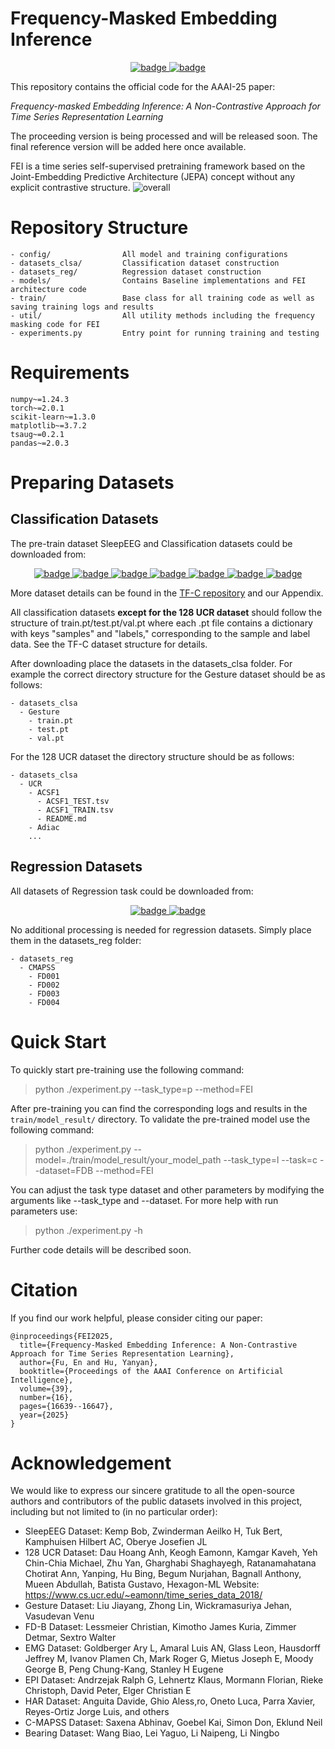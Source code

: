 # Frequency-Masked Embedding Inference

<p align="center">
<a href="https://github.com/USTBInnovationPark/Frequency-masked-Embedding-Inference/blob/main/Appendix.pdf">
    <img src="https://img.shields.io/badge/PDF-Appendix-blue?link=https://github.com/USTBInnovationPark/Frequency-masked-Embedding-Inference/blob/main/Appendix.pdf" alt="badge">
</a>
<a href="https://ojs.aaai.org/index.php/AAAI/article/view/33828">
    <img src="https://img.shields.io/badge/PDF-Original_Paper-red" alt="badge">
</a>
</p>

This repository contains the official code for the AAAI-25 paper:

*Frequency-masked Embedding Inference: A Non-Contrastive Approach for Time Series Representation Learning*

The proceeding version is being processed and will be released soon. The final reference version will be added here once available.

FEI is a time series self-supervised pretraining framework based on the Joint-Embedding Predictive Architecture (JEPA) concept without any explicit contrastive structure.
![overall](.asset/img.png)

# Repository Structure
```
- config/                All model and training configurations
- datasets_clsa/         Classification dataset construction
- datasets_reg/          Regression dataset construction
- models/                Contains Baseline implementations and FEI architecture code
- train/                 Base class for all training code as well as saving training logs and results
- util/                  All utility methods including the frequency masking code for FEI
- experiments.py         Entry point for running training and testing
```

# Requirements
```
numpy~=1.24.3
torch~=2.0.1
scikit-learn~=1.3.0
matplotlib~=3.7.2
tsaug~=0.2.1
pandas~=2.0.3
```

# Preparing Datasets
## Classification Datasets

The pre-train dataset SleepEEG and Classification datasets could be downloaded from:

<p align="center">
<a href="https://figshare.com/ndownloader/articles/19930178/versions/1">
    <img src="https://img.shields.io/badge/Dataset-SleepEEG-purple" alt="badge">
</a>
<a href="https://figshare.com/ndownloader/articles/19930247/versions/1">
    <img src="https://img.shields.io/badge/Dataset-Gesture-green" alt="badge">
</a>
<a href="https://figshare.com/ndownloader/articles/19930226/versions/1">
    <img src="https://img.shields.io/badge/Dataset-FD--B-green" alt="badge">
</a>
<a href="https://figshare.com/ndownloader/articles/19930250/versions/1">
    <img src="https://img.shields.io/badge/Dataset-EMG-green" alt="badge">
</a>
<a href="https://figshare.com/ndownloader/articles/19930199/versions/2">
    <img src="https://img.shields.io/badge/Dataset-EPI-green" alt="badge">
</a>
<a href="https://figshare.com/ndownloader/articles/19930244/versions/1">
    <img src="https://img.shields.io/badge/Dataset-HAR-green" alt="badge">
</a>
<a href="https://www.cs.ucr.edu/~eamonn/time_series_data_2018/">
    <img src="https://img.shields.io/badge/Dataset-128__UCR-green" alt="badge">
</a>
</p>

More dataset details can be found in the [TF-C repository](https://github.com/mims-harvard/TFC-pretraining) and our Appendix.

All classification datasets **except for the 128 UCR dataset** should follow the structure of train.pt/test.pt/val.pt where each .pt file contains a dictionary with keys "samples" and "labels," corresponding to the sample and label data. See the TF-C dataset structure for details.

After downloading place the datasets in the datasets_clsa folder. For example the correct directory structure for the Gesture dataset should be as follows:

```
- datasets_clsa
  - Gesture
    - train.pt
    - test.pt
    - val.pt
```

For the 128 UCR dataset the directory structure should be as follows:
```
- datasets_clsa
  - UCR
    - ACSF1
      - ACSF1_TEST.tsv
      - ACSF1_TRAIN.tsv
      - README.md
    - Adiac
    ...
```

## Regression Datasets

All datasets of Regression task could be downloaded from:

<p align="center">
<a href="https://github.com/schwxd/LSTM-Keras-CMAPSS/tree/master/C-MAPSS-Data">
    <img src="https://img.shields.io/badge/Dataset-CMAPSS-yellow" alt="badge">
</a>
<a href="https://biaowang.tech/xjtu-sy-bearing-datasets/">
    <img src="https://img.shields.io/badge/Dataset-Bearing-yellow" alt="badge">
</a>
</p>

No additional processing is needed for regression datasets. Simply place them in the datasets_reg folder:

```
- datasets_reg
  - CMAPSS
    - FD001
    - FD002
    - FD003
    - FD004
```

# Quick Start
To quickly start pre-training use the following command:
> python ./experiment.py --task_type=p --method=FEI

After pre-training you can find the corresponding logs and results in the `train/model_result/` directory. To validate the pre-trained model use the following command:
> python ./experiment.py --model=./train/model_result/your_model_path --task_type=l --task=c --dataset=FDB --method=FEI

You can adjust the task type dataset and other parameters by modifying the arguments like --task_type and --dataset. For more help with run parameters use:
> python ./experiment.py -h

Further code details will be described soon.

# Citation
If you find our work helpful, please consider citing our paper:
```
@inproceedings{FEI2025,
  title={Frequency-Masked Embedding Inference: A Non-Contrastive Approach for Time Series Representation Learning},
  author={Fu, En and Hu, Yanyan},
  booktitle={Proceedings of the AAAI Conference on Artificial Intelligence},
  volume={39},
  number={16},
  pages={16639--16647},
  year={2025}
}
```

# Acknowledgement
We would like to express our sincere gratitude to all the open-source authors and contributors of the public datasets involved in this project, including but not limited to (in no particular order):

- SleepEEG Dataset: Kemp Bob, Zwinderman Aeilko H, Tuk Bert, Kamphuisen Hilbert AC, Oberye Josefien JL
- 128 UCR Dataset: Dau Hoang Anh, Keogh Eamonn, Kamgar Kaveh, Yeh Chin-Chia Michael, Zhu Yan, Gharghabi Shaghayegh, Ratanamahatana Chotirat Ann, Yanping, Hu Bing, Begum Nurjahan, Bagnall Anthony, Mueen Abdullah, Batista Gustavo, Hexagon-ML
Website: https://www.cs.ucr.edu/~eamonn/time_series_data_2018/
- Gesture Dataset: Liu Jiayang, Zhong Lin, Wickramasuriya Jehan, Vasudevan Venu
- FD-B Dataset: Lessmeier Christian, Kimotho James Kuria, Zimmer Detmar, Sextro Walter
- EMG Dataset: Goldberger Ary L, Amaral Luis AN, Glass Leon, Hausdorff Jeffrey M, Ivanov Plamen Ch, Mark Roger G, Mietus Joseph E, Moody George B, Peng Chung-Kang, Stanley H Eugene
- EPI Dataset: Andrzejak Ralph G, Lehnertz Klaus, Mormann Florian, Rieke Christoph, David Peter, Elger Christian E
- HAR Dataset: Anguita Davide, Ghio Aless,ro, Oneto Luca, Parra Xavier, Reyes-Ortiz Jorge Luis, and others
- C-MAPSS Dataset: Saxena Abhinav, Goebel Kai, Simon Don, Eklund Neil
- Bearing Dataset: Wang Biao, Lei Yaguo, Li Naipeng, Li Ningbo
